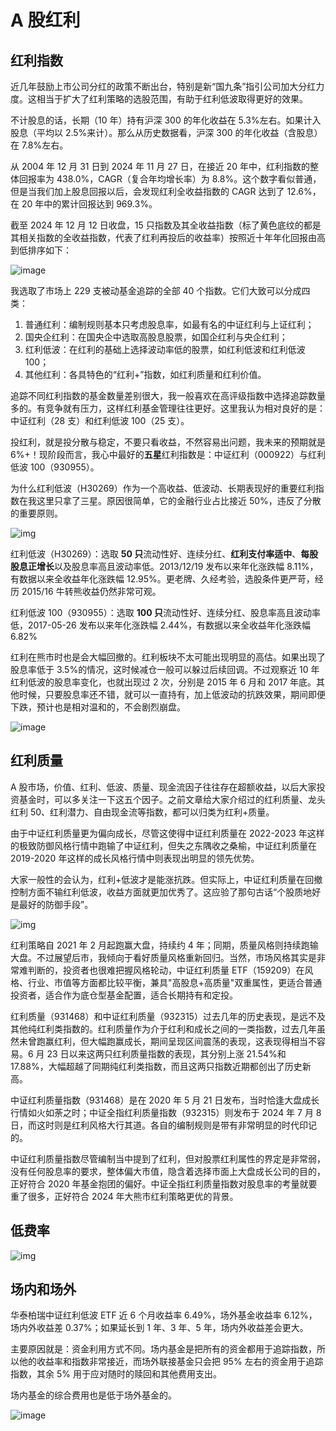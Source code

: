 # A 股红利

## 红利指数

近几年鼓励上市公司分红的政策不断出台，特别是新“国九条”指引公司加大分红力度。这相当于扩大了红利策略的选股范围，有助于红利低波取得更好的效果。

不计股息的话，长期（10 年）持有沪深 300 的年化收益在 5.3%左右。如果计入股息（平均以 2.5%来计）。那么从历史数据看，沪深 300 的年化收益（含股息）在 7.8%左右。

从 2004 年 12 月 31 日到 2024 年 11 月 27 日，在接近 20 年中，红利指数的整体回报率为 438.0%，CAGR（复合年均增长率）为 8.8%。这个数字看似普通，但是当我们加上股息回报以后，会发现红利全收益指数的 CAGR 达到了 12.6%，在 20 年中的累计回报达到 969.3%。

截至 2024 年 12 月 12 日收盘，15 只指数及其全收益指数（标了黄色底纹的都是其相关指数的全收益指数，代表了红利再投后的收益率）按照近十年年化回报由高到低排序如下：

![image](/img/36C0AF4F-7503-4765-BE96-E594709C0A3D.webp)

我选取了市场上 229 支被动基金追踪的全部 40 个指数。它们大致可以分成四类：

1. 普通红利：编制规则基本只考虑股息率，如最有名的中证红利与上证红利；
2. 国央企红利：在国央企中选取高股息股票，如国企红利与央企红利；
3. 红利低波：在红利的基础上选择波动率低的股票，如红利低波和红利低波 100；
4. 其他红利：各具特色的“红利+”指数，如红利质量和红利价值。

追踪不同红利指数的基金数量差别很大，我一般喜欢在高评级指数中选择追踪数量多的。有竞争就有压力，这样红利基金管理往往更好。这里我认为相对良好的是：中证红利（28 支）和红利低波 100（25 支）。

投红利，就是投分散与稳定，不要只看收益，不然容易出问题，我未来的预期就是 6%+！现阶段而言，我心中最好的**五星**红利指数是：中证红利（000922）与红利低波 100（930955）。

为什么红利低波（H30269）作为一个高收益、低波动、长期表现好的重要红利指数在我这里只拿了三星。原因很简单，它的金融行业占比接近 50%，违反了分散的重要原则。

![img](/img/C4C4A01C-894F-4478-9AD4-B4E0390AE6A0.png)

红利低波（H30269）：选取 **50 只**流动性好、连续分红、**红利支付率适中**、**每股股息正增长**以及股息率高且波动率低。2013/12/19 发布以来年化涨跌幅 8.11%，有数据以来全收益年化涨跌幅 12.95%。更老牌、久经考验，选股条件更严苛，经历 2015/16 牛转熊收益仍然非常可观。

红利低波 100（930955）：选取 **100 只**流动性好、连续分红、股息率高且波动率低，2017-05-26 发布以来年化涨跌幅 2.44%，有数据以来全收益年化涨跌幅 6.82%

红利在熊市时也是会大幅回撤的。红利板块不太可能出现明显的高估。如果出现了股息率低于 3.5%的情况，这时候减仓一般可以躲过后续回调。不过观察近 10 年红利低波的股息率变化，也就出现过 2 次，分别是 2015 年 6 月和 2017 年底。其他时候，只要股息率还不错，就可以一直持有，加上低波动的抗跌效果，期间即便下跌，预计也是相对温和的，不会剧烈崩盘。

![image](/img/64DD56BD-B4D2-45C4-A97B-7E14ADFCF891.webp)

## 红利质量

A 股市场，价值、红利、低波、质量、现金流因子往往存在超额收益，以后大家投资基金时，可以多关注一下这五个因子。之前文章给大家介绍过的红利质量、龙头红利 50、红利潜力、自由现金流等指数，都可以归类为红利+质量。

由于中证红利质量更为偏向成长，尽管这使得中证红利质量在 2022-2023 年这样的极致防御风格行情中跑输了中证红利，但失之东隅收之桑榆，中证红利质量在 2019-2020 年这样的成长风格行情中则表现出明显的领先优势。

大家一般性的会认为，红利+低波才是能涨抗跌。但实际上，中证红利质量在回撤控制方面不输红利低波，收益方面就更加优秀了。这应验了那句古话“个股质地好是最好的防御手段”。

![img](/img/B39C99A0-5F7E-47F2-B27B-84E0613C8B63.webp)

红利策略自 2021 年 2 月起跑赢大盘，持续约 4 年；同期，质量风格则持续跑输大盘。不过展望后市，我倾向于看好质量风格重新回归。当然，市场风格其实是非常难判断的，投资者也很难把握风格轮动，中证红利质量 ETF（159209）在风格、行业、市值等方面都比较平衡，兼具"高股息+高质量"双重属性，更适合普通投资者，适合作为底仓型基金配置，适合长期持有和定投。

红利质量（931468）和中证红利质量（932315）过去几年的历史表现，是远不及其他纯红利类指数的。红利质量作为介于红利和成长之间的一类指数，过去几年虽然未曾跑赢红利，但大幅跑赢成长，期间呈现区间震荡的表现，这表现得相当不容易。6 月 23 日以来这两只红利质量指数的表现，其分别上涨 21.54%和 17.88%，大幅超越了同期纯红利类指数，而且这两只指数近期都创出了历史新高。

中证红利质量指数（931468）是在 2020 年 5 月 21 日发布，当时恰逢大盘成长行情如火如荼之时；中证全指红利质量指数（932315）则发布于 2024 年 7 月 8 日，而这时则是红利风格大行其道。各自的编制规则是带有非常明显的时代印记的。

中证红利质量指数尽管编制当中提到了红利，但对股票红利属性的界定是非常弱，没有任何股息率的要求，整体偏大市值，隐含着选择市面上大盘成长公司的目的，正好符合 2020 年基金抱团的偏好。中证全指红利质量指数对股息率的考量就要重了很多，正好符合 2024 年大熊市红利策略更优的背景。

## 低费率

![img](/img/5BA42C51-3E91-4C6E-89E8-17E8C77C9AC9.png)

## 场内和场外

华泰柏瑞中证红利低波 ETF 近 6 个月收益率 6.49%，场外基金收益率 6.12%，场内外收益差 0.37%；如果延长到 1 年、3 年、5 年，场内外收益差会更大。

主要原因就是：资金利用方式不同。场内基金是把所有的资金都用于追踪指数，所以他的收益率和指数非常接近，而场外联接基金只会把 95% 左右的资金用于追踪指数，其余 5% 用于应对随时的赎回和其他费用支出。

场内基金的综合费用也是低于场外基金的。

![image](/img/B050F5B5-30BB-4AD3-B943-DD072F2024EF.png)
